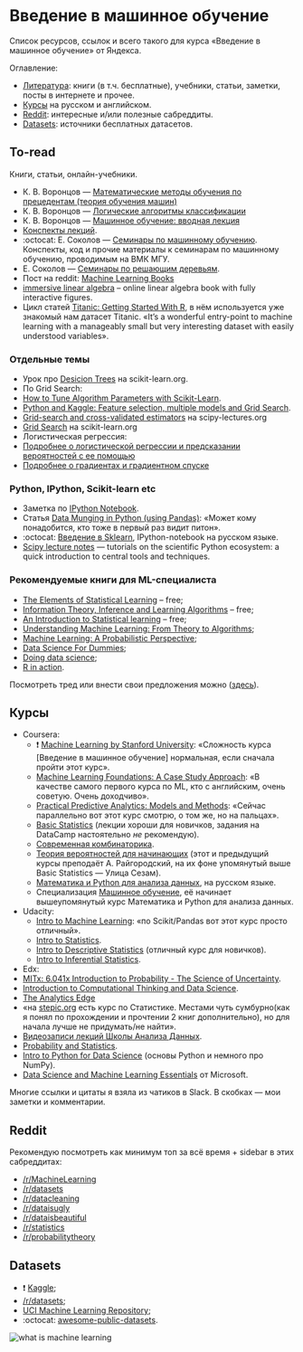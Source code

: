 # Введение в машинное обучение

Список ресурсов, ссылок и всего такого для курса «Введение в машинное обучение» от Яндекса.

Оглавление:

* [Литература](#to-read): книги (в т.ч. бесплатные), учебники, статьи, заметки, посты в интернете и прочее.
* [Курсы](#Курсы) на русском и английском.
* [Reddit](#reddit): интересные и/или полезные сабреддиты.
* [Datasets](#datasets): источники бесплатных датасетов.

## To-read

Книги, статьи, онлайн-учебники.

* К. В. Воронцов — [Математические методы обучения по прецедентам (теория обучения машин)](http://www.machinelearning.ru/wiki/images/6/6d/Voron-ML-1.pdf)
* К. В. Воронцов — [Логические алгоритмы классификации](http://www.machinelearning.ru/wiki/images/9/97/Voron-ML-Logic-slides.pdf)
* К. В. Воронцов — [Машинное обучение: вводная лекция](http://www.machinelearning.ru/wiki/images/f/fc/Voron-ML-Intro-slides.pdf)
* [Конспекты лекций](http://koddo.github.io/coursera-yandex-intro-to-machine-learning/).
* :octocat: Е. Соколов — [Семинары по машинному обучению](https://github.com/esokolov/ml-course-msu). Конспекты, код и прочие материалы к семинарам по машинному обучению, проводимым на ВМК МГУ.
* Е. Соколов — [Семинары по решающим деревьям](https://github.com/esokolov/ml-course-msu/blob/master/ML15/lecture-notes/Sem04_trees.pdf).
* Пост на reddit: [Machine Learning Books](https://www.reddit.com/r/MachineLearning/comments/1jeawf/machine_learning_books/)
* [immersive linear algebra](http://immersivemath.com/ila/index.html) – online linear algebra book with fully interactive figures.
* Цикл статей [Titanic: Getting Started With R](http://trevorstephens.com/post/72916401642/titanic-getting-started-with-r), в нём используется уже знакомый нам датасет Titanic. «It’s a wonderful entry-point to machine learning with a manageably small but very interesting dataset with easily understood variables».

### Отдельные темы

* Урок про [Desicion Trees](http://scikit-learn.org/stable/modules/tree.html) на scikit-learn.org.
* По Grid Search:
 * [How to Tune Algorithm Parameters with Scikit-Learn](http://machinelearningmastery.com/how-to-tune-algorithm-parameters-with-scikit-learn/).
 * [Python and Kaggle: Feature selection, multiple models and Grid Search](http://miguelmalvarez.com/2015/02/23/python-and-kaggle-feature-selection-multiple-models-and-grid-search/).
 * [Grid-search and cross-validated estimators](http://www.scipy-lectures.org/packages/scikit-learn/#grid-search-and-cross-validated-estimators) на scipy-lectures.org
 * [Grid Search](http://scikit-learn.org/stable/modules/grid_search.html#grid-search) на scikit-learn.org
* Логистическая регрессия:
 * [Подробнее о логистической регрессии и предсказании вероятностей с ее помощью](https://github.com/esokolov/ml-course-msu/blob/master/ML15/lecture-notes/Sem10_linear.pdf)
 * [Подробнее о градиентах и градиентном спуске](https://github.com/esokolov/ml-course-msu/blob/master/ML15/lecture-notes/Sem07_linear.pdf)

### Python, IPython, Scikit-learn etc

* Заметка по [IPython Notebook](http://re9ulus.github.io/2016/01/09/ipython-notebook/).
* Статья [Data Munging in Python (using Pandas)](http://www.analyticsvidhya.com/blog/2014/09/data-munging-python-using-pandas-baby-steps-python/): «Может кому понадобится, кто тоже в первый раз видит питон».
* :octocat: [Введение в Sklearn](https://github.com/Dyakonov/notebooks/blob/master/dj_sklearn_intro.ipynb), IPython-notebook на русском языке.
* [Scipy lecture notes](http://www.scipy-lectures.org/index.html) — tutorials on the scientific Python ecosystem: a quick introduction to central tools and techniques.

### Рекомендуемые книги для ML-специалиста

* [The Elements of Statistical Learning](http://web.stanford.edu/%7Ehastie/local.ftp/Springer/OLD/ESLII_print4.pdf) – free;
* [Information Theory, Inference and Learning Algorithms](http://www.inference.phy.cam.ac.uk/itila/book.html) – free;
* [An Introduction to Statistical learning](http://www-bcf.usc.edu/~gareth/ISL/) – free;
* [Understanding Machine Learning: From Theory to Algorithms](http://www.cs.huji.ac.il/%7Eshais/UnderstandingMachineLearning/copy.html);
* [Machine Learning: A Probabilistic Perspective](https://vk.com/doc-44016343_199213512?hash=2ad697dae93b3fea0e&dl=4fa59572a2f58a3219);
* [Data Science For Dummies](https://www.geekbooks.me/book/view/data-science-for-dummies);
* [Doing data science](http://shop.oreilly.com/product/0636920028529.do);
* [R in action](https://www.manning.com/books/r-in-action).


Посмотреть тред или внести свои предложения можно ([здесь](https://github.com/demidovakatya/vvedenie-mashinnoe-obuchenie/issues/1)).

## Курсы

* Coursera:
  * :exclamation: [Machine Learning by Stanford University](https://www.coursera.org/learn/machine-learning): «Сложность курса [Введение в машинное обучение] нормальная, если сначала пройти этот курс».
  * [Machine Learning Foundations: A Case Study Approach](https://www.coursera.org/learn/ml-foundations/home/info): «В качестве самого первого курса по ML, кто с английским, очень советую. Очень доходчиво».
  * [Practical Predictive Analytics: Models and Methods](https://www.coursera.org/learn/predictive-analytics/): «Сейчас параллельно вот этот курс смотрю, о  том же, но на пальцах».
  * [Basic Statistics](https://www.coursera.org/learn/basic-statistics) (лекции хороши для новичков, задания на DataCamp настоятельно _не_ рекомендую).
  * [Современная комбинаторика](https://www.coursera.org/learn/modern-combinatorics).
  * [Теория вероятностей для начинающих](https://www.coursera.org/learn/probability-theory-basics/home/info) (этот и предыдущий курсы преподаёт А. Райгородский, на их фоне упомянутый выше Basic Statistics — Улица Сезам).
  * [Математика и Python для анализа данных](https://www.coursera.org/learn/mathematics-and-python), на русском языке.
  * Специализация [Машинное обучение](https://www.coursera.org/specializations/mashinnoye-obucheniye), её начинает вышеупомянутый курс Математика и Python для анализа данных.
* Udacity:
  * [Intro to Machine Learning](https://www.udacity.com/courses/ud120): «по Scikit/Pandas вот этот курс просто отличный».
  * [Intro to Statistics](https://www.udacity.com/courses/st101).
  * [Intro to Descriptive Statistics](https://www.udacity.com/courses/ud827) (отличный курс для новичков).
  * [Intro to Inferential Statistics](https://www.udacity.com/courses/ud201).
* Edx:
 * [MITx: 6.041x Introduction to Probability - The Science of Uncertainty](https://courses.edx.org/courses/course-v1:MITx+6.041x_3+2T2016/info).
 * [Introduction to Computational Thinking and Data Science](https://www.edx.org/course/introduction-computational-thinking-data-mitx-6-00-2x-3).
 * [The Analytics Edge](https://www.edx.org/course/analytics-edge-mitx-15-071x-0)
* «на [stepic.org](stepic.org) есть курс по Статистике. Местами чуть сумбурно(как я понял по прохождении и прочтении 2 книг дополнительно), но для начала лучше не придумать/не найти».
* [Видеозаписи лекций Школы Анализа Данных](https://yandexdataschool.ru/edu-process/courses).
* [Probability and Statistics](https://www.khanacademy.org/math/probability).
* [Intro to Python for Data Science](https://www.datacamp.com/courses/intro-to-python-for-data-science) (основы Python и немного про NumPy).
* [Data Science and Machine Learning Essentials](https://mva.microsoft.com/en-US/training-courses/data-science-and-machine-learning-essentials-14100) от Microsoft.

Многие ссылки и цитаты я взяла из чатиков в Slack. В скобках — мои заметки и комментарии.

## Reddit

Рекомендую посмотреть как минимум топ за всё время + sidebar в этих сабреддитах:

* [/r/MachineLearning](https://www.reddit.com/r/MachineLearning)
* [/r/datasets](https://www.reddit.com/r/datasets)
* [/r/datacleaning](https://www.reddit.com/r/datacleaning)
* [/r/dataisugly](https://www.reddit.com/r/dataisugly)
* [/r/dataisbeautiful](https://www.reddit.com/r/dataisbeautiful)
* [/r/statistics](https://www.reddit.com/r/statistics)
* [/r/probabilitytheory](https://www.reddit.com/r/probabilitytheory)

## Datasets

* :exclamation: [Kaggle](https://www.kaggle.com/datasets);
* [/r/datasets](https://www.reddit.com/r/datasets);
* [UCI Machine Learning Repository](http://archive.ics.uci.edu/ml/);
* :octocat: [awesome-public-datasets](https://github.com/caesar0301/awesome-public-datasets).

![what is machine learning](http://i.imgur.com/v0O9qy2.jpg)
